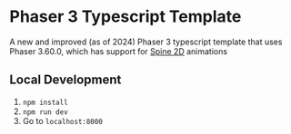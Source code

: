 # Phaser 3 Typescript Template

A new and improved (as of 2024) Phaser 3 typescript template that uses Phaser 3.60.0, which has support for [Spine 2D](https://esotericsoftware.com/) animations

## Local Development

1. `npm install`
2. `npm run dev`
3. Go to `localhost:8000`
